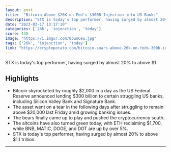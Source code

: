 ```yaml
---
layout: post
title:  "Bitcoin Above $26K on Fed's $300B Injection into US Banks"
description: "STX is today's top performer, having surged by almost 20% to above $1."
date: "2023-03-17 13:17:10"
categories: ['26k', 'injenction', 'today']
score: 138
image: "https://i.imgur.com/0puoCeu.jpg"
tags: ['26k', 'injenction', 'today']
link: "https://cryptopotato.com/bitcoin-soars-above-26k-on-feds-300b-injenction-into-us-banks-market-watch/"
---
```


STX is today's top performer, having surged by almost 20% to above $1.

## Highlights

- Bitcoin skyrocketed by roughly $2,000 in a day as the US Federal Reserve announced lending $300 billion to certain struggling US banks, including Silicon Valley Bank and Signature Bank.
- The asset went on a tear in the following days after struggling to remain above $20,000 last Friday amid growing banking issues.
- The bears finally came up to play and pushed the cryptocurrency south.
- The altcoins have also turned green today, with ETH reclaiming $1,700, while BNB, MATIC, DOGE, and DOT are up by over 5%.
- STX is today's top performer, having surged by almost 20% to above $1.1 trillion.

---
